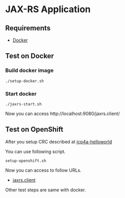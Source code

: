 # JAX-RS Application

## Requirements

- [Docker](https://www.docker.com/)

## Test on Docker

### Build docker image

```
./setup-docker.sh
```

### Start docker 

```
./jaxrs-start.sh
```

Now you can access http://localhost:9080/jaxrs.client/


## Test on OpenShift

After you setup CRC described at [icp4a-helloworld](https://github.com/pdprof/icp4a-helloworld)

You can use following script. 
```
setup-openshift.sh
```

Now you can access to follow URLs.

- [jaxrs.client](http://jaxrs-route-default.apps-crc.testing/jaxrs.client/)

Other test steps are same with docker.
